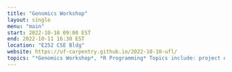 ```yaml
---
title: "Genomics Workshop"
layout: single
menu: "main"
start: 2022-10-10 09:00 EST
end: 2022-10-11 16:30 EST
location: "E252 CSE Bldg"
website: https://uf-carpentry.github.io/2022-10-10-ufl/
topics: "*Genomics Workshop*, *R Programming* Topics include: project organization, command line tools, data wrangling and preprocessing, cloud computing"
---
```

